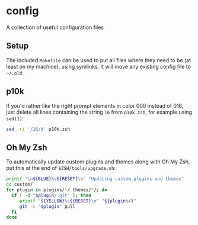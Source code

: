 # config
A collection of useful configuration files

## Setup
The included `Makefile` can be used to put all files where they need to be (at
least on my machine), using symlinks. It will move any existing config file to
`~/.old`.

## p10k
If you'd rather like the right prompt elements in color 000 instead of 016, just
delete all lines containing the string `16` from `p10k.zsh`, for example using
`sed(1)`:

```sh
sed -ri '/16/d' p10k.zsh
```

## Oh My Zsh
To automatically update custom plugins and themes along with Oh My Zsh, put this
at the end of `$ZSH/tools/upgrade.sh`:

```sh
printf "\n${BLUE}%s${RESET}\n" "Updating custom plugins and themes"
cd custom/
for plugin in plugins/*/ themes/*/; do
  if [ -d "$plugin/.git" ]; then
     printf "${YELLOW}%s${RESET}\n" "${plugin%/}"
     git -C "$plugin" pull
  fi
done
```
